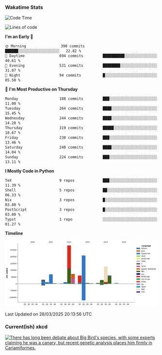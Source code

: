 ### Wakatime Stats
<!--START_SECTION:waka-->
![Code Time](http://img.shields.io/badge/Code%20Time-3%2C140%20hrs%2021%20mins-blue)

![Lines of code](https://img.shields.io/badge/From%20Hello%20World%20I%27ve%20Written-982.1%20thousand%20lines%20of%20code-blue)

**I'm an Early 🐤** 

```text
🌞 Morning                390 commits         ██████░░░░░░░░░░░░░░░░░░░   22.82 % 
🌆 Daytime                694 commits         ██████████░░░░░░░░░░░░░░░   40.61 % 
🌃 Evening                531 commits         ████████░░░░░░░░░░░░░░░░░   31.07 % 
🌙 Night                  94 commits          █░░░░░░░░░░░░░░░░░░░░░░░░   05.50 % 
```
📅 **I'm Most Productive on Thursday** 

```text
Monday                   188 commits         ███░░░░░░░░░░░░░░░░░░░░░░   11.00 % 
Tuesday                  264 commits         ████░░░░░░░░░░░░░░░░░░░░░   15.45 % 
Wednesday                244 commits         ████░░░░░░░░░░░░░░░░░░░░░   14.28 % 
Thursday                 319 commits         █████░░░░░░░░░░░░░░░░░░░░   18.67 % 
Friday                   230 commits         ███░░░░░░░░░░░░░░░░░░░░░░   13.46 % 
Saturday                 240 commits         ████░░░░░░░░░░░░░░░░░░░░░   14.04 % 
Sunday                   224 commits         ███░░░░░░░░░░░░░░░░░░░░░░   13.11 % 
```


**I Mostly Code in Python** 

```text
TeX                      9 repos             ███░░░░░░░░░░░░░░░░░░░░░░   11.39 % 
Shell                    5 repos             ██░░░░░░░░░░░░░░░░░░░░░░░   06.33 % 
Nix                      3 repos             █░░░░░░░░░░░░░░░░░░░░░░░░   03.80 % 
PostScript               3 repos             █░░░░░░░░░░░░░░░░░░░░░░░░   03.80 % 
Typst                    1 repo              ░░░░░░░░░░░░░░░░░░░░░░░░░   01.27 % 
```



**Timeline**

![Lines of Code chart](https://raw.githubusercontent.com/joshuajeschek/joshuajeschek/main/assets/bar_graph.png)


 Last Updated on 28/03/2025 20:13:56 UTC
<!--END_SECTION:waka-->

### Current(ish) xkcd
<a id="xkcd-a" title="There has long been debate about Big Bird's species, with some experts claiming he was a canary, but recent genetic analysis places him firmly in Cariamiformes." href="https://www.xkcd.com" target="_blank">
        <img align="center" id="xkcd-img" src="https://imgs.xkcd.com/comics/terror_bird.png" alt="There has long been debate about Big Bird's species, with some experts claiming he was a canary, but recent genetic analysis places him firmly in Cariamiformes." height=300 />
</a>
